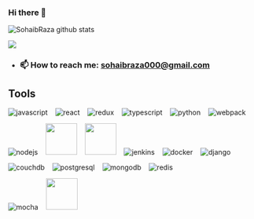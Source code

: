 ### Hi there 👋

<!--
**SohaibRaza/SohaibRaza** is a ✨ _special_ ✨ repository because its `README.md` (this file) appears on your GitHub profile.

Here are some ideas to get you started:

- 🔭 I’m currently working on ReactJS, Node.js, Python, Deno
- 🌱 I’m currently learning Docker, IoT
- 👯 I’m looking to collaborate on ...
- 🤔 I’m looking for help with ...
- 💬 Ask me about ...
- 📫 How to reach me: sohaibraza000@gmail.com
- 😄 Pronouns: ...
- ⚡ Fun fact: ...
-->

![SohaibRaza github stats](https://github-readme-stats.vercel.app/api?username=SohaibRaza&show_icons=true&hide_border=true&count_private=true&role=OWNER,ORGANIZATION_MEMBER,COLLABORATOR,CONTRIBUTOR&hide=issues&show_icons=true&hide_border=true) 

<!-- <img  src="https://github-readme-stats.vercel.app/api?username=SohaibRaza&show_icons=true&hide_border=true&count_private=true&role=OWNER,ORGANIZATION_MEMBER,COLLABORATOR,CONTRIBUTOR&hide=issues">

<img  src="https://github-readme-streak-stats.herokuapp.com/?user=SohaibRaza&hide_border=true&theme=tokyonight" >
-->

<img  src="https://github-readme-streak-stats.herokuapp.com/?user=SohaibRaza&hide_border=true&theme=monokai" >

- ### 📫 How to reach me: sohaibraza000@gmail.com


## Tools
<!-- -->
![javascript](https://user-images.githubusercontent.com/7778803/101231702-e51d5600-36ce-11eb-932c-c025aa2887fa.png) &nbsp;&nbsp;
![react](https://user-images.githubusercontent.com/7778803/101231734-07af6f00-36cf-11eb-8f43-950c619d510d.png) &nbsp;&nbsp;
![redux](https://user-images.githubusercontent.com/7778803/101231758-2a418800-36cf-11eb-9712-ae8bd59e57de.png) &nbsp;&nbsp;
![typescript](https://user-images.githubusercontent.com/7778803/101231592-18abb080-36ce-11eb-8590-f6827edf76f2.png) &nbsp;&nbsp;
![python](https://user-images.githubusercontent.com/7778803/101232043-2151b600-36d1-11eb-9122-a7334e07d6e7.png) &nbsp;&nbsp;
![webpack](https://user-images.githubusercontent.com/7778803/101231590-177a8380-36ce-11eb-9dd2-47dc38ea66a7.png) &nbsp;&nbsp;
<!-- Backend -->
![nodejs](https://user-images.githubusercontent.com/7778803/101231623-498be580-36ce-11eb-81f1-cd0b6021f5db.png) &nbsp;&nbsp;
<img src="https://user-images.githubusercontent.com/7778803/133672478-b66965aa-4cc1-4007-a378-b760f75ef14e.png" width="64" /> &nbsp;&nbsp;
<img src="https://user-images.githubusercontent.com/7778803/133667983-58a8451f-de59-46c7-b216-ef42004705b3.png" width="64" /> &nbsp;&nbsp;
![jenkins](https://user-images.githubusercontent.com/7778803/101232275-95d92480-36d2-11eb-826a-5aa4b3c1300e.png) &nbsp;&nbsp;
![docker](https://user-images.githubusercontent.com/7778803/101232316-d6d13900-36d2-11eb-8cf4-3c769b7bd3d7.png) &nbsp;&nbsp;
![django](https://user-images.githubusercontent.com/7778803/101231587-13e6fc80-36ce-11eb-828c-26d30e003d7f.png) &nbsp;&nbsp;

<!-- ![kubernets](https://user-images.githubusercontent.com/7778803/101232351-14ce5d00-36d3-11eb-8d86-4cf99428c514.png) -->
<!-- ![nginx](https://user-images.githubusercontent.com/7778803/101232124-78578b00-36d1-11eb-98c9-f882cfca9f7d.png) -->
<!-- ![express](https://user-images.githubusercontent.com/7778803/101231481-64aa2580-36cd-11eb-852f-988a7e32abd1.png) -->

<!-- Databases -->
![couchdb](https://user-images.githubusercontent.com/7778803/101231941-5dd0e200-36d0-11eb-91a9-030498ea5f39.png) &nbsp;&nbsp;
![postgresql](https://user-images.githubusercontent.com/7778803/101231881-e8fda800-36cf-11eb-81b3-749ea2d75ab8.png) &nbsp;&nbsp;
![mongodb](https://user-images.githubusercontent.com/7778803/101231887-f3b83d00-36cf-11eb-8e51-81862e0c9d31.png) &nbsp;&nbsp;
![redis](https://user-images.githubusercontent.com/7778803/101232179-d5534100-36d1-11eb-9395-02014198eaf2.png) &nbsp;&nbsp;

<!-- Testing Frameworks -->
![mocha](https://user-images.githubusercontent.com/7778803/101231505-886d6b80-36cd-11eb-9a5e-936b37b71ebd.png) &nbsp;&nbsp;
<img src="https://user-images.githubusercontent.com/7778803/133668434-1f155632-49fb-4182-b740-3b8e8846d7ca.png" width="64" /> &nbsp;&nbsp;
<!-- ![jest](https://user-images.githubusercontent.com/7778803/101232242-56aad380-36d2-11eb-9e48-2a4e427a45da.png) -->
